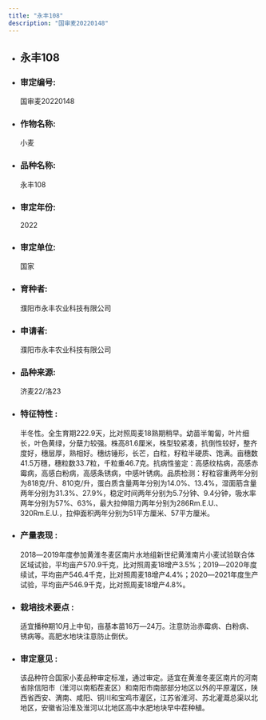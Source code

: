 ```yaml
---
title: "永丰108"
description: "国审麦20220148"
---
```

* ## 永丰108
* ###  审定编号:  
   国审麦20220148

*  ### 作物名称:  
   小麦

*   ###  品种名称: 
    永丰108

*   ### 审定年份: 
    2022

*   ### 审定单位:  
    国家

*   ### 育种者:  
    濮阳市永丰农业科技有限公司

*   ### 申请者:  
    濮阳市永丰农业科技有限公司

*   ### 品种来源:  
    济麦22/洛23

*   ### 特征特性 : 
    半冬性。全生育期222.9天，比对照周麦18熟期稍早。幼苗半匍匐，叶片细长，叶色黄绿，分蘖力较强。株高81.6厘米，株型较紧凑，抗倒性较好，整齐度好，穗层厚，熟相好。穗纺锤形，长芒，白粒，籽粒半硬质、饱满。亩穗数41.5万穗，穗粒数33.7粒，千粒重46.7克。抗病性鉴定：高感纹枯病，高感赤霉病，高感白粉病，高感条锈病，中感叶锈病。品质检测：籽粒容重两年分别为818克/升、810克/升，蛋白质含量两年分别为14.0%、13.4%，湿面筋含量两年分别为31.3%、27.9%，稳定时间两年分别为5.7分钟、9.4分钟，吸水率两年分别为57%、63%，最大拉伸阻力两年分别为286Rm.E.U.、320Rm.E.U.，拉伸面积两年分别为51平方厘米、57平方厘米。

*   ### 产量表现 : 
    2018―2019年度参加黄淮冬麦区南片水地组新世纪黄淮南片小麦试验联合体区域试验，平均亩产570.9千克，比对照周麦18增产3.5%；2019―2020年度续试，平均亩产546.4千克，比对照周麦18增产4.4%；2020―2021年度生产试验，平均亩产546.9千克，比对照周麦18增产4.8%。

*   ### 栽培技术要点 : 
    适宜播种期10月上中旬，亩基本苗16万―24万。注意防治赤霉病、白粉病、锈病等。高肥水地块注意防止倒伏。

*   ### 审定意见 : 
    该品种符合国家小麦品种审定标准，通过审定。适宜在黄淮冬麦区南片的河南省除信阳市（淮河以南稻茬麦区）和南阳市南部部分地区以外的平原灌区，陕西省西安、渭南、咸阳、铜川和宝鸡市灌区，江苏省淮河、苏北灌溉总渠以北地区，安徽省沿淮及淮河以北地区高中水肥地块早中茬种植。
